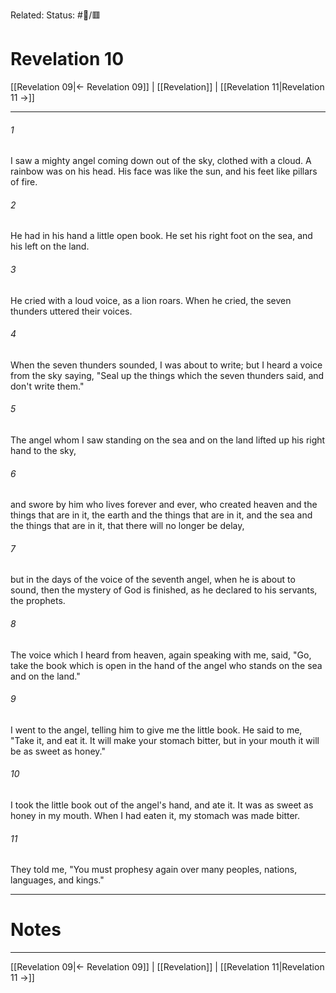 Related:
Status: #📖/🟥
# Revelation 10

[[Revelation 09|← Revelation 09]] | [[Revelation]] | [[Revelation 11|Revelation 11 →]]
***



###### 1 
I saw a mighty angel coming down out of the sky, clothed with a cloud. A rainbow was on his head. His face was like the sun, and his feet like pillars of fire. 

###### 2 
He had in his hand a little open book. He set his right foot on the sea, and his left on the land. 

###### 3 
He cried with a loud voice, as a lion roars. When he cried, the seven thunders uttered their voices. 

###### 4 
When the seven thunders sounded, I was about to write; but I heard a voice from the sky saying, "Seal up the things which the seven thunders said, and don't write them." 

###### 5 
The angel whom I saw standing on the sea and on the land lifted up his right hand to the sky, 

###### 6 
and swore by him who lives forever and ever, who created heaven and the things that are in it, the earth and the things that are in it, and the sea and the things that are in it, that there will no longer be delay, 

###### 7 
but in the days of the voice of the seventh angel, when he is about to sound, then the mystery of God is finished, as he declared to his servants, the prophets. 

###### 8 
The voice which I heard from heaven, again speaking with me, said, "Go, take the book which is open in the hand of the angel who stands on the sea and on the land." 

###### 9 
I went to the angel, telling him to give me the little book. He said to me, "Take it, and eat it. It will make your stomach bitter, but in your mouth it will be as sweet as honey." 

###### 10 
I took the little book out of the angel's hand, and ate it. It was as sweet as honey in my mouth. When I had eaten it, my stomach was made bitter. 

###### 11 
They told me, "You must prophesy again over many peoples, nations, languages, and kings."

---
# Notes


***
[[Revelation 09|← Revelation 09]] | [[Revelation]] | [[Revelation 11|Revelation 11 →]]
